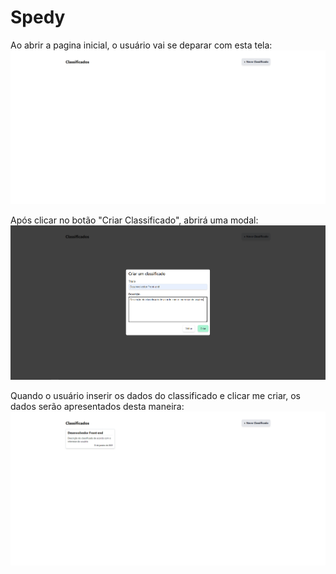# Spedy
Ao abrir a pagina inicial, o usuário vai se deparar com esta tela:
![alt text](https://github.com/LucasbarcellosF/Spedy/blob/main/home.png?raw=true)

Após clicar no botão "Criar Classificado", abrirá uma modal:
![alt text](https://github.com/LucasbarcellosF/Spedy/blob/main/cria%C3%A7%C3%A3o.png?raw=true)

Quando o usuário inserir os dados do classificado e clicar me criar, os dados serão apresentados desta maneira:
![alt text](https://github.com/LucasbarcellosF/Spedy/blob/main/apresentação.png)
